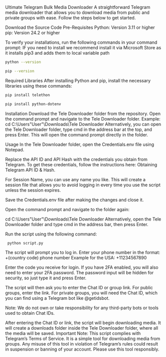 Ultimate Telegram Bulk Media Downloader
A straightforward Telegram media downloader that allows you to download media from public and private groups with ease. Follow the steps below to get started.

Download the Source Code
Pre-Requisites
Python: Version 3.11 or higher
pip: Version 24.2 or higher

To verify your installations, run the following commands in your command prompt:
IF you need to install we recommend install it via Microsoft Store as it installs pip3 and adds them to local variable path 
```sh
python --version
```
```sh
pip --version
```
Required Libraries
After installing Python and pip, install the necessary libraries using these commands:

```sh
pip install telethon
```
```sh
pip install python-dotenv
```
Installation
Download the Tele Downloader folder from the repository.
Open the command prompt and navigate to the Tele Downloader folder. Example:
cd C:\Users\"User"\Downloads\Tele Downloader
Alternatively, you can open the Tele Downloader folder, type cmd in the address bar at the top, and press Enter. This will open the command prompt directly in the folder.

Usage
In the Tele Downloader folder, open the Credentials.env file using Notepad.

Replace the API ID and API Hash with the credentials you obtain from Telegram. To get these credentials, follow the instructions here: Obtaining Telegram API ID & Hash.

For Session Name, you can use any name you like. This will create a session file that allows you to avoid logging in every time you use the script unless the session expires.

Save the Credentials.env file after making the changes and close it.

Open the command prompt and navigate to the folder again:

cd C:\Users\"User"\Downloads\Tele Downloader
Alternatively, open the Tele Downloader folder and type cmd in the address bar, then press Enter.

Run the script using the following command:
```sh
 python script.py
```

The script will prompt you to log in. Enter your phone number in the format:
+(country code) phone number
Example for the USA: +11234567890

Enter the code you receive for login. If you have 2FA enabled, you will also need to enter your 2FA password. The password input will be hidden for security, so just type it and press Enter.

The script will then ask you to enter the Chat ID or group link. For public groups, enter the link. For private groups, you will need the Chat ID, which you can find using a Telegram bot like @getidsbot.

Note: We do not own or take responsibility for any third-party bots or tools used to obtain Chat IDs.

After entering the Chat ID or link, the script will begin downloading media. It will create a downloads folder inside the Tele Downloader folder, where all the media will be saved.
Important Note:
This script complies with Telegram’s Terms of Service. It is a simple tool for downloading media from groups. Any misuse of this tool in violation of Telegram’s rules could result in suspension or banning of your account. Please use this tool responsibly.

